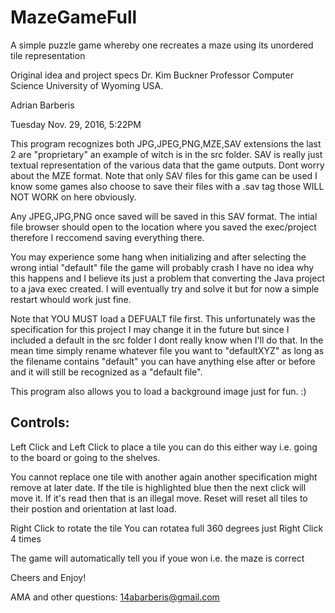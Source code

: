 # MazeGameFull
A simple puzzle game whereby one recreates a maze using its unordered tile representation

Original idea and project specs Dr. Kim Buckner Professor Computer Science University of Wyoming USA. 

Adrian Barberis

Tuesday Nov. 29, 2016, 5:22PM

This program recognizes both JPG,JPEG,PNG,MZE,SAV extensions the last 2 are "proprietary" an example of witch is in the src folder. SAV is really just textual representation of the various data that the game outputs.  Dont worry about the MZE format.
Note that only SAV files for this game can be used I know some games also choose to save their files with a .sav tag those WILL NOT WORK on here obviously.

Any JPEG,JPG,PNG once saved will be saved in this SAV format.  The intial file browser should open 
to the location where you saved the exec/project therefore I reccomend saving everything there.

You may experience some hang when initializing and after selecting the wrong intial "default" file the game will probably crash I have no idea why this happens and I believe its just a problem that converting the Java project to a java exec created.  I will eventually try and solve it but for now a simple restart whould work just fine.

Note that YOU MUST load a DEFUALT file first.  This unfortunately was the specification for this project I may change
it in the future but since I included a default in the src folder I dont really know when I'll do that. In the mean time simply rename whatever file you want to "defaultXYZ" as long as the filename contains "default" you can have anything else after or before and it will still be recognized as a "default file".

This program also allows you to load a background image just for fun. :)

## Controls:

Left Click and Left Click to place a tile you can do this either way i.e. going to the board or going to the shelves.

  You cannot replace one tile with another again another specification might remove at later date.
  If the tile is highlighted blue then the next click will move it.  If it's read then that is an illegal move.
  Reset will reset all tiles to their postion and orientation at last load.
  
Right Click to rotate the tile
  You can rotatea full 360 degrees just Right Click 4 times
  
The game will automatically tell you if youe won i.e. the maze is correct

Cheers and Enjoy!

AMA and other questions:
14abarberis@gmail.com

